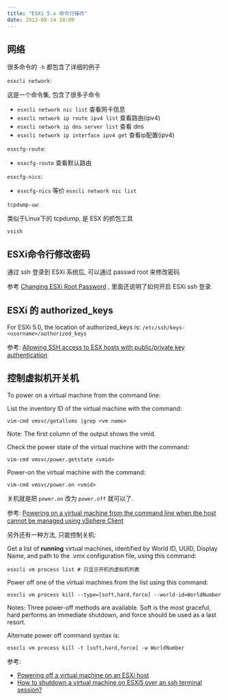 ```yaml
---
title: "ESXi 5.x 命令行操作"
date: 2013-08-14 18:09
---
```



## 网络 ##

很多命令的 `-h` 都包含了详细的例子

`esxcli network`:

这是一个命令集, 包含了很多子命令

* `esxcli network nic list` 查看网卡信息
* `esxcli network ip route ipv4 list` 查看路由(ipv4)
* `esxcli network ip dns server list` 查看 dns
* `esxcli network ip interface ipv4 get` 查看ip配置(ipv4)

`esxcfg-route`:

* `esxcfg-route` 查看默认路由

`esxcfg-nics`:

* `esxcfg-nics` 等价 `esxcli network nic list`

`tcpdump-uw`:

类似于Linux下的 tcpdump, 是 ESX 的抓包工具

`vsish`

## ESXi命令行修改密码 ##

通过 ssh 登录到 ESXi 系统后, 可以通过 passwd root 来修改密码

参考 [Changing ESXi Root Password](http://vmwaresupportguy.com/2011/12/changing-esxi-root-password/) , 里面还说明了如何开启 ESXi ssh 登录.

## ESXi 的 authorized\_keys ##

For ESXi 5.0, the location of authorized\_keys is: `/etc/ssh/keys-<username>/authorized_keys`

参考: [Allowing SSH access to ESX hosts with public/private key authentication](http://kb.vmware.com/selfservice/microsites/search.do?language=en_US&cmd=displayKC&externalId=1002866)

## 控制虚拟机开关机 ##

To power on a virtual machine from the command line:

List the inventory ID of the virtual machine with the command:

	vim-cmd vmsvc/getallvms |grep <vm name>

Note: The first column of the output shows the vmid.

Check the power state of the virtual machine with the command:

	vim-cmd vmsvc/power.getstate <vmid>

Power-on the virtual machine with the command:

	vim-cmd vmsvc/power.on <vmid>

关机就是把 `power.on` 改为 `power.off` 就可以了.

参考: [Powering on a virtual machine from the command line when the host cannot be managed using vSphere Client](http://kb.vmware.com/selfservice/microsites/search.do?language=en_US&cmd=displayKC&externalId=1038043)

另外还有一种方法, 只能控制关机:

Get a list of **running** virtual machines, identified by World ID, UUID, Display Name, and path to the .vmx configuration file, using this command:

	esxcli vm process list # 只显示开机的虚拟机列表

Power off one of the virtual machines from the list using this command:

	esxcli vm process kill --type=[soft,hard,force] --world-id=WorldNumber

Notes: 
Three power-off methods are available. Soft is the most graceful, hard performs an immediate shutdown, and force should be used as a last resort.

Alternate power off command syntax is: 

	esxcli vm process kill -t [soft,hard,force] -w WorldNumber

参考:

* [Powering off a virtual machine on an ESXi host](http://kb.vmware.com/selfservice/microsites/search.do?language=en_US&cmd=displayKC&externalId=1014165)
* [How to shutdown a virtual machine on ESXi5 over an ssh terminal session?](http://serverfault.com/questions/321909/how-to-shutdown-a-virtual-machine-on-esxi5-over-an-ssh-terminal-session)
